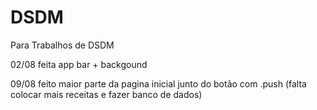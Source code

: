 # DSDM
Para Trabalhos de DSDM

02/08 feita app bar + backgound

09/08 feito maior parte da pagina inicial junto do botão com .push (falta colocar mais receitas e fazer banco de dados)

